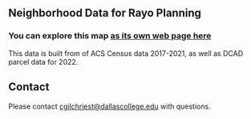 ## Neighborhood Data for Rayo Planning

### You can explore this map [as its own web page here](https://cgilchriest-dcccd.github.io/rayo-neighborhood-data/)

This data is built from of ACS Census data 2017-2021, as well as DCAD parcel data for 2022. 

## Contact
Please contact cgilchriest@dallascollege.edu with questions. 
